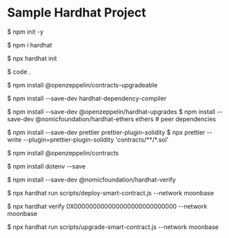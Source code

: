 # Sample Hardhat Project
$ npm init -y

$ npm i hardhat

$ npx hardhat init

$ code .

$ npm install @openzeppelin/contracts-upgradeable

$ npm install --save-dev hardhat-dependency-compiler

$ npm install --save-dev @openzeppelin/hardhat-upgrades
$ npm install --save-dev @nomicfoundation/hardhat-ethers ethers # peer dependencies

$ npm install --save-dev prettier prettier-plugin-solidity
$ npx prettier --write --plugin=prettier-plugin-solidity 'contracts/**/*.sol'

$ npm install @openzeppelin/contracts

$ npm install dotenv --save

$ npm install --save-dev @nomicfoundation/hardhat-verify

$ npx hardhat run scripts/deploy-smart-contract.js --network moonbase

$ npx hardhat verify 0X000000000000000000000000000 --network moonbase

$ npx hardhat run scripts/upgrade-smart-contract.js --network moonbase
